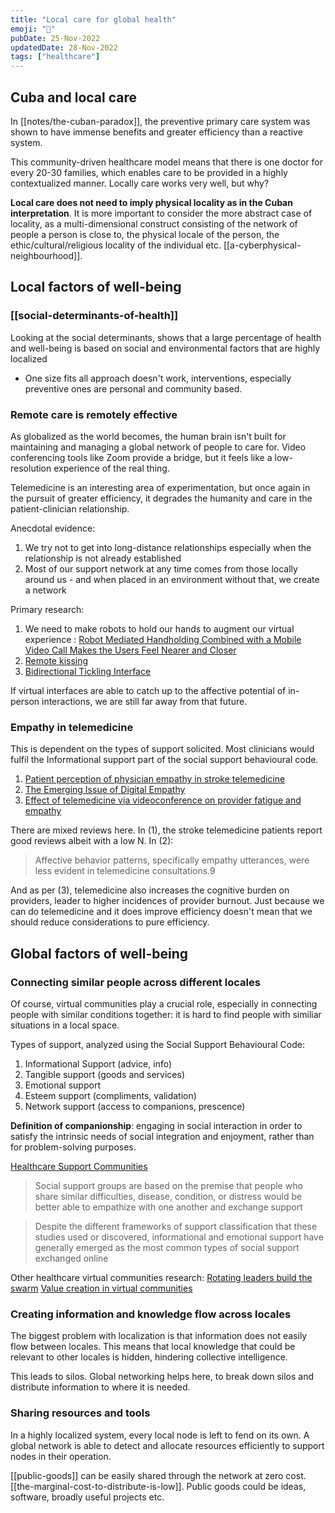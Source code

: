 ```yaml
---
title: "Local care for global health"
emoji: "💙"
pubDate: 25-Nov-2022
updatedDate: 28-Nov-2022
tags: ["healthcare"]
---
```


## Cuba and local care
In [[notes/the-cuban-paradox]], the preventive primary care system was shown to have immense benefits and greater efficiency than a reactive system.

This community-driven healthcare model means that there is one doctor for every 20-30 families, which enables care to be provided in a highly contextualized manner. Locally care works very well, but why?

**Local care does not need to imply physical locality as in the Cuban interpretation**. It is more important to consider the more abstract case of locality, as a multi-dimensional construct consisting of the network of people a person is close to, the physical locale of the person, the ethic/cultural/religious locality of the individual etc. [[a-cyberphysical-neighbourhood]].

## Local factors of well-being
### [[social-determinants-of-health]]
Looking at the social determinants, shows that a large percentage of health and well-being is based on social and environmental factors that are highly localized

* One size fits all approach doesn't work, interventions, especially preventive ones are personal and community based.

### Remote care is remotely effective
As globalized as the world becomes, the human brain isn't built for maintaining and managing a global network of people to care for. Video conferencing tools like Zoom provide a bridge, but it feels like a low-resolution experience of the real thing.

Telemedicine is an interesting area of experimentation, but once again in the pursuit of greater efficiency, it degrades the humanity and care in the patient-clinician relationship.

Anecdotal evidence:
1. We try not to get into long-distance relationships especially when the relationship is not already established
2. Most of our support network at any time comes from those locally around us - and when placed in an environment without that, we create a network

Primary research:
1. We need to make robots to hold our hands to augment our virtual experience : [Robot Mediated Handholding Combined with a Mobile Video Call Makes the Users Feel Nearer and Closer](https://dl.acm.org/doi/abs/10.1145/3472307.3484168)
2. [Remote kissing](https://content.iospress.com/articles/journal-of-future-robot-life/frl200006)
3. [Bidirectional Tickling Interface](https://dl.acm.org/doi/10.1145/2160125.2160134)

If virtual interfaces are able to catch up to the affective potential of in-person interactions, we are still far away from that future.

### Empathy in telemedicine
This is dependent on the types of support solicited. Most clinicians would fulfil the Informational support part of the social support behavioural code.
1. [Patient perception of physician empathy in stroke telemedicine](https://journals.sagepub.com/doi/abs/10.1177/1357633X19899237)
2. [The Emerging Issue of Digital Empathy](https://www.ajpe.org/content/80/4/58.short)
3. [Effect of telemedicine via videoconference on provider fatigue and empathy](https://journals.sagepub.com/doi/abs/10.1177/08404704211059944)

There are mixed reviews here. In (1), the stroke telemedicine patients report good reviews albeit with a low N. In (2):

>Affective behavior patterns, specifically empathy utterances, were less evident in telemedicine consultations.9

And as per (3), telemedicine also increases the cognitive burden on providers, leader to higher incidences of provider burnout. Just because we can do telemedicine and it does improve efficiency doesn't mean that we should reduce considerations to pure efficiency. 

## Global factors of well-being

### Connecting similar people across different locales
Of course, virtual communities play a crucial role, especially in connecting people with similar conditions together: it is hard to find people with similiar situations in a local space.

Types of support, analyzed using the Social Support Behavioural Code:
1. Informational Support (advice, info)
2. Tangible support (goods and services)
3. Emotional support
4. Esteem support (compliments, validation)
5. Network support (access to companions, prescence)

**Definition of companionship**: engaging in social interaction in order to satisfy the intrinsic needs of social integration and enjoyment, rather than for problem-solving purposes.

[Healthcare Support Communities](https://aisel.aisnet.org/cais/vol34/iss1/29/)

>Social support groups are based on the premise that people who share similar difficulties, disease, condition, or distress would be better able to empathize with one another and exchange support

>Despite the different frameworks of support classification that these studies used or discovered, informational and emotional support have generally emerged as the most common types of social support exchanged online

Other healthcare virtual communities research:
[Rotating leaders build the swarm](https://www.emerald.com/insight/content/doi/10.1108/JKM-11-2016-0504/full/html)
[Value creation in virtual communities](https://www.emerald.com/insight/content/doi/10.1108/17506120810922358/full/html)

### Creating information and knowledge flow across locales
The biggest problem with localization is that information does not easily flow between locales. This means that local knowledge that could be relevant to other locales is hidden, hindering collective intelligence.

This leads to silos. Global networking helps here, to break down silos and distribute information to where it is needed.

### Sharing resources and tools
In a highly localized system, every local node is left to fend on its own. A global network is able to detect and allocate resources efficiently to support nodes in their operation.

[[public-goods]] can be easily shared through the network at zero cost. [[the-marginal-cost-to-distribute-is-low]]. Public goods could be ideas, software, broadly useful projects etc.
